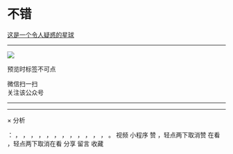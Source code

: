 #  不错

[ 这是一个令人疑惑的星球 ](javascript:void\(0\);)

__ _ _ _ _

![](https://mmbiz.qpic.cn/mmbiz_jpg/OJNrVQetdup8CW9QB1uyQRibdP2Bic8TRXMCk7aPTDtqQ144jiamY0bQG8G5XBYN5QR9gCKaKml3723jcGzyw1s4A/640?wx_fmt=jpeg)

  
  

预览时标签不可点

微信扫一扫  
关注该公众号





****



****



×  分析

：  ，  ，  ，  ，  ，  ，  ，  ，  ，  ，  ，  ，  。  视频  小程序  赞  ，轻点两下取消赞  在看  ，轻点两下取消在看
分享  留言  收藏

